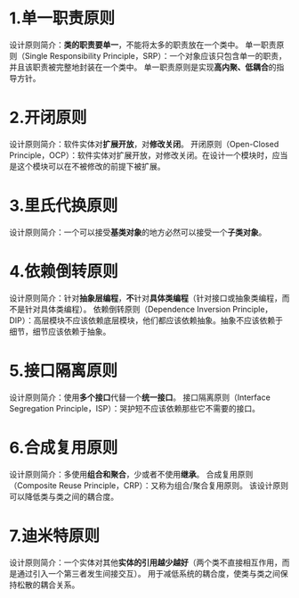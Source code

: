 # 1.单一职责原则

设计原则简介：**类的职责要单一**，不能将太多的职责放在一个类中。
单一职责原则（Single Responsibility Principle，SRP）：一个对象应该只包含单一的职责，并且该职责被完整地封装在一个类中。
单一职责原则是实现**高内聚、低耦合**的指导方针。

# 2.开闭原则

设计原则简介：软件实体对**扩展开放**，对**修改关闭**。
开闭原则（Open-Closed Principle，OCP）：软件实体对扩展开放，对修改关闭。在设计一个模块时，应当是这个模块可以在不被修改的前提下被扩展。

# 3.里氏代换原则

设计原则简介：一个可以接受**基类对象**的地方必然可以接受一个**子类对象**。

# 4.依赖倒转原则

设计原则简介：针对**抽象层编程**，**不**针对**具体类编程**（针对接口或抽象类编程，而不是针对具体类编程）。
依赖倒转原则（Dependence Inversion Principle，DIP）：高层模块不应该依赖底层模块，他们都应该依赖抽象。抽象不应该依赖于细节，细节应该依赖于抽象。

# 5.接口隔离原则

设计原则简介：使用**多个接口**代替一个**统一接口**。
接口隔离原则（Interface Segregation Principle，ISP）：哭护短不应该依赖那些它不需要的接口。

# 6.合成复用原则

设计原则简介：多使用**组合和聚合**，少或者不使用**继承**。
合成复用原则（Composite Reuse Principle，CRP）：又称为组合/聚合复用原则。
该设计原则可以降低类与类之间的耦合度。

# 7.迪米特原则

设计原则简介：一个实体对其他**实体的引用越少越好**（两个类不直接相互作用，而是通过引入一个第三者发生间接交互）。
用于减低系统的耦合度，使类与类之间保持松散的耦合关系。